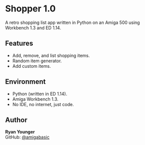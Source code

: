 # Shopper 1.0

A retro shopping list app written in Python on an Amiga 500 using Workbench 1.3 and ED 1.14.

## Features

- Add, remove, and list shopping items.
- Random item generator.
- Add custom items.

## Environment

- Python (written in ED 1.14).
- Amiga Workbench 1.3.
- No IDE, no internet, just code.

## Author

**Ryan Younger**  
GitHub: [@amigabasic](https://github.com/amigabasic)
